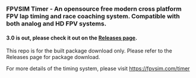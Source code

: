 ### FPVSIM Timer - An opensource free modern cross platform FPV lap timing and race coaching system. Compatible with both analog and HD FPV systems.

#### 3.0 is out, please check it out on the [Releases page](https://github.com/qdrk/fpvsim-timer-app/releases).

This repo is for the built package download only. Please refer to the Releases page for package download.

For more details of the timing system, please visit https://fpvsim.com/timer
